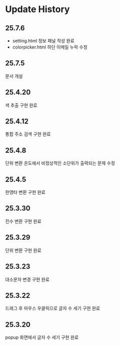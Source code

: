 # Update History

## 25.7.6

- setting.html 정보 패널 작성 완료
- colorpicker.html 하단 이메일 누락 수정

## 25.7.5

문서 개설

## 25.4.20

색 추출 구현 완료

## 25.4.12

통합 주소 검색 구현 완료

## 25.4.8

단위 변환 온도에서 비정상적인 소단위가 출력되는 문제 수정

## 25.4.5

한영타 변환 구현 완료

## 25.3.30

진수 변환 구현 완료

## 25.3.29

단위 변환 구현 완료

## 25.3.23

대소문자 변경 구현 완료

## 25.3.22

드래그 후 마우스 우클릭으로 글자 수 세기 구현 완료

## 25.3.20

popup 화면에서 글자 수 세기 구현 완료
